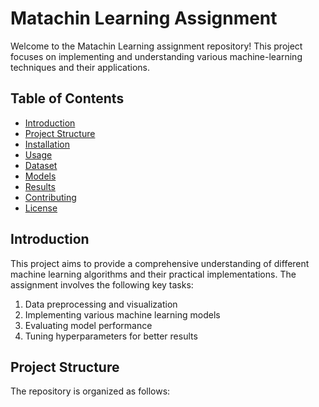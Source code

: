 # Matachin Learning Assignment

Welcome to the Matachin Learning assignment repository! This project focuses on implementing and understanding various machine-learning techniques and their applications.

## Table of Contents

- [Introduction](#introduction)
- [Project Structure](#project-structure)
- [Installation](#installation)
- [Usage](#usage)
- [Dataset](#dataset)
- [Models](#models)
- [Results](#results)
- [Contributing](#contributing)
- [License](#license)

## Introduction

This project aims to provide a comprehensive understanding of different machine learning algorithms and their practical implementations. The assignment involves the following key tasks:

1. Data preprocessing and visualization
2. Implementing various machine learning models
3. Evaluating model performance
4. Tuning hyperparameters for better results

## Project Structure

The repository is organized as follows:
